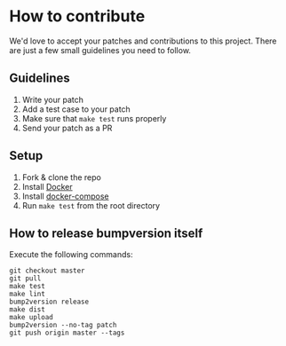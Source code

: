 # How to contribute

We'd love to accept your patches and contributions to this project. There are just a few small guidelines you need to follow.

## Guidelines
1. Write your patch
1. Add a test case to your patch
1. Make sure that `make test` runs properly
1. Send your patch as a PR

## Setup

1. Fork & clone the repo
1. Install [Docker](https://docs.docker.com/install/)
1. Install [docker-compose](https://docs.docker.com/compose/install/)
1. Run `make test` from the root directory


## How to release bumpversion itself

Execute the following commands:

    git checkout master
    git pull
    make test
    make lint
    bump2version release
    make dist
    make upload
    bump2version --no-tag patch
    git push origin master --tags